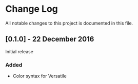 # Change Log
All notable changes to this project is documented in this file.

## [0.1.0] - 22 December 2016
Initial release
### Added
- Color syntax for Versatile